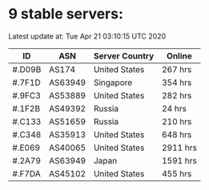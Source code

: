 # 9 stable servers:

Latest update at: Tue Apr 21 03:10:15 UTC 2020

| ID | ASN | Server Country | Online |
| -- | --- | -------------- | ------ |
| #.D09B | AS174 | United States | 267 hrs |
| #.7F1D | AS63949 | Singapore | 354 hrs |
| #.9FC3 | AS53889 | United States | 282 hrs |
| #.1F2B | AS49392 | Russia | 24 hrs |
| #.C133 | AS51659 | Russia | 210 hrs |
| #.C348 | AS35913 | United States | 648 hrs |
| #.E069 | AS40065 | United States | 2911 hrs |
| #.2A79 | AS63949 | Japan | 1591 hrs |
| #.F7DA | AS45102 | United States | 455 hrs |


